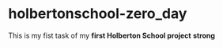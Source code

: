 # holbertonschool-zero_day
This is my fist task of my **first Holberton School project** __strong__
